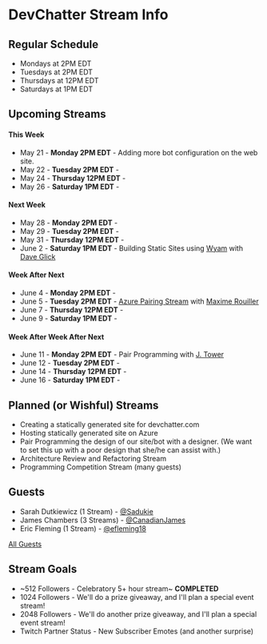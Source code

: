 # DevChatter Stream Info

## Regular Schedule

 - Mondays at 2PM EDT
 - Tuesdays at 2PM EDT
 - Thursdays at 12PM EDT
 - Saturdays at 1PM EDT
 

## Upcoming Streams
 
#### This Week

 - May 21 - **Monday 2PM EDT** - Adding more bot configuration on the web site.
 - May 22 - **Tuesday 2PM EDT** - 
 - May 24 - **Thursday 12PM EDT** - 
 - May 26 - **Saturday 1PM EDT** -  
 
#### Next Week

 - May 28 - **Monday 2PM EDT** - 
 - May 29 - **Tuesday 2PM EDT** - 
 - May 31 - **Thursday 12PM EDT** - 
 - June 2 - **Saturday 1PM EDT** - Building Static Sites using [Wyam](https://wyam.io) with [Dave Glick](https://twitter.com/daveaglick)

#### Week After Next

 - June 4 - **Monday 2PM EDT** - 
 - June 5 - **Tuesday 2PM EDT** - [Azure Pairing Stream](Streams/2018-06-05.md) with [Maxime Rouiller](https://twitter.com/MaximRouiller)
 - June 7 - **Thursday 12PM EDT** - 
 - June 9 - **Saturday 1PM EDT** - 
 
#### Week After Week After Next

 - June 11 - **Monday 2PM EDT** - Pair Programming with [J. Tower](https://twitter.com/jtowermi)
 - June 12 - **Tuesday 2PM EDT** - 
 - June 14 - **Thursday 12PM EDT** - 
 - June 16 - **Saturday 1PM EDT** - 
 
## Planned (or Wishful) Streams

 - Creating a statically generated site for devchatter.com
 - Hosting statically generated site on Azure
 - Pair Programming the design of our site/bot with a designer. (We want to set this up with a poor design that she/he can assist with.)
 - Architecture Review and Refactoring Stream
 - Programming Competition Stream (many guests)

## Guests

 - Sarah Dutkiewicz (1 Stream) - [@Sadukie](https://twitter.com/sadukie)
 - James Chambers (3 Streams) - [@CanadianJames](https://twitter.com/CanadianJames)
 - Eric Fleming (1 Stream) - [@efleming18](https://twitter.com/efleming18)
 
[All Guests](Guests.md)

## Stream Goals

 - ~512 Followers - Celebratory 5+ hour stream~ **COMPLETED**
 - 1024 Followers - We'll do a prize giveaway, and I'll plan a special event stream!
 - 2048 Followers - We'll do another prize giveaway, and I'll plan a special event stream!
 - Twitch Partner Status - New Subscriber Emotes (and another surprise)
